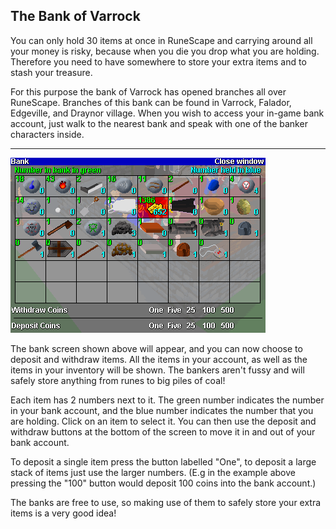 <h2 class="rsc-centre-text">The Bank of Varrock</h2>

You can only hold 30 items at once in RuneScape and carrying around all your money is risky, because when you die you drop what you are holding. Therefore you need to have somewhere to store your extra items and to stash your treasure.

For this purpose the bank of Varrock has opened branches all over RuneScape. Branches of this bank can be found in Varrock, Falador, Edgeville, and Draynor village. When you wish to access your in-game bank account, just walk to the nearest bank and speak with one of the banker characters inside.

---

<p class="rsc-centre-text"><a href="/manual-images/bank.png"><img src="/manual-images/bank.png" alt="Bank interface in game" /></a></p>

The bank screen shown above will appear, and you can now choose to deposit and withdraw items. All the items in your account, as well as the items in your inventory will be shown. The bankers aren't fussy and will safely store anything from runes to big piles of coal!

Each item has 2 numbers next to it. The green number indicates the number in your bank account, and the blue number indicates the number that you are holding. Click on an item to select it. You can then use the deposit and withdraw buttons at the bottom of the screen to move it in and out of your bank account.

To deposit a single item press the button labelled "One", to deposit a large stack of items just use the larger numbers. (E.g in the example above pressing the "100" button would deposit 100 coins into the bank account.)

The banks are free to use, so making use of them to safely store your extra items is a very good idea!
